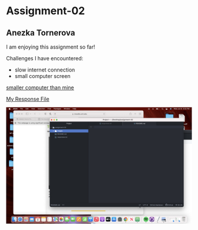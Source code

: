 # Assignment-02
## Anezka Tornerova

I am enjoying this assignment so far!

Challenges I have encountered:
- slow internet connection
- small computer screen

[smaller computer than mine](https://www.theverge.com/circuitbreaker/2017/2/15/14624828/gpd-pocket-indiegogo-laptop-small)

[My Response File](./responses.txt)

![screenshot](./images/screenshot.png)
